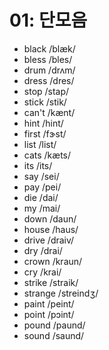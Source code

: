 # 01: 단모음

- black /blæk/
- bless /bles/
- drum /drʌm/
- dress /dres/
- stop /stap/
- stick /stik/
- can't /kænt/
- hint /hint/
- first /fɝst/
- list /list/
- cats /kæts/
- its /its/
- say /sei/
- pay /pei/
- die /dai/
- my /mai/
- down /daun/
- house /haus/
- drive /draiv/
- dry /drai/
- crown /kraun/
- cry /krai/
- strike /straik/
- strange /streindʒ/
- paint /peint/
- point /pɔint/
- pound /paund/
- sound /saund/
